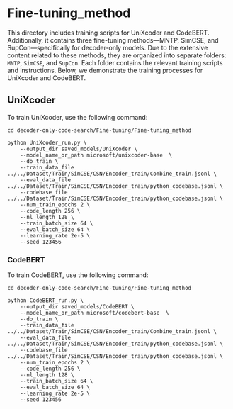 # Fine-tuning_method

This directory includes training scripts for UniXcoder and CodeBERT. Additionally, it contains three fine-tuning methods—MNTP, SimCSE, and SupCon—specifically for decoder-only models. Due to the extensive content related to these methods, they are organized into separate folders: `MNTP`, `SimCSE`, and `SupCon`. Each folder contains the relevant training scripts and instructions. Below, we demonstrate the training processes for UniXcoder and CodeBERT.

## UniXcoder

To train UniXcoder, use the following command:

```
cd decoder-only-code-search/Fine-tuning/Fine-tuning_method

python UniXcoder_run.py \
    --output_dir saved_models/UniXcoder \
    --model_name_or_path microsoft/unixcoder-base  \
    --do_train \
    --train_data_file ../../Dataset/Train/SimCSE/CSN/Encoder_train/Combine_train.jsonl \
    --eval_data_file ../../Dataset/Train/SimCSE/CSN/Encoder_train/python_codebase.jsonl \
    --codebase_file ../../Dataset/Train/SimCSE/CSN/Encoder_train/python_codebase.jsonl \
    --num_train_epochs 2 \
    --code_length 256 \
    --nl_length 128 \
    --train_batch_size 64 \
    --eval_batch_size 64 \
    --learning_rate 2e-5 \
    --seed 123456  
```

### CodeBERT

To train CodeBERT, use the following command:

```
cd decoder-only-code-search/Fine-tuning/Fine-tuning_method

python CodeBERT_run.py \
    --output_dir saved_models/CodeBERT \
    --model_name_or_path microsoft/codebert-base  \
    --do_train \
    --train_data_file ../../Dataset/Train/SimCSE/CSN/Encoder_train/Combine_train.jsonl \
    --eval_data_file ../../Dataset/Train/SimCSE/CSN/Encoder_train/python_codebase.jsonl \
    --codebase_file ../../Dataset/Train/SimCSE/CSN/Encoder_train/python_codebase.jsonl \
    --num_train_epochs 2 \
    --code_length 256 \
    --nl_length 128 \
    --train_batch_size 64 \
    --eval_batch_size 64 \
    --learning_rate 2e-5 \
    --seed 123456  
```



